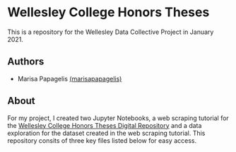 # Wellesley College Honors Theses 

This is a repository for the Wellesley Data Collective Project in January 2021.

## Authors
* Marisa Papagelis [(marisapapagelis)](https://github.com/marisapapagelis)

## About
For my project, I created two Jupyter Notebooks, a web scraping tutorial for the [Wellesley College Honors Theses Digital Repository](https://repository.wellesley.edu/collections/thesiscollection) and a data exploration for the dataset created in the web scraping tutorial. This repository consits of three key files listed below for easy access. 

